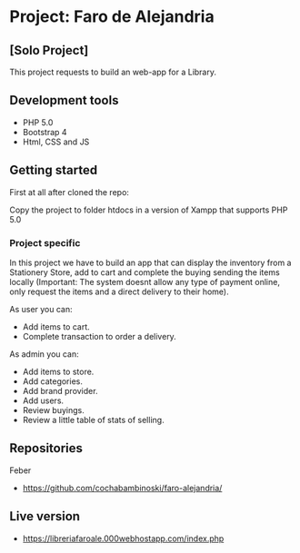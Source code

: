 # Project: Faro de Alejandria


## [Solo Project]

This project requests to build an web-app for a Library.

## Development tools

- PHP 5.0
- Bootstrap 4
- Html, CSS and JS

## Getting started

First at all after cloned the repo:

Copy the project to folder htdocs in a version of Xampp that supports PHP 5.0

### Project specific

In this project we have to build an app that can display the inventory from a Stationery Store, add to cart and complete the buying sending the items locally (Important: The system doesnt allow any type of payment online, only request the items and a direct delivery to their home).

As user you can:

- Add items to cart.
- Complete transaction to order a delivery.

As admin you can:

- Add items to store.
- Add categories.
- Add brand provider.
- Add users.
- Review buyings.
- Review a little table of stats of selling.

## Repositories

Feber

- https://github.com/cochabambinoski/faro-alejandria/

## Live version

- https://libreriafaroale.000webhostapp.com/index.php
